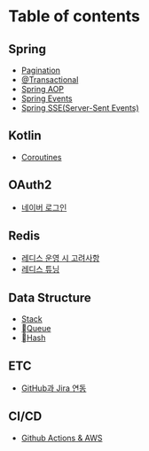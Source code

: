 # Table of contents

## Spring

* [Pagination](README.md)
* [@Transactional](<README (3) (1).md>)
* [Spring AOP](<README (4).md>)
* [Spring Events](<README (3) (1) (1).md>)
* [Spring SSE(Server-Sent Events)](spring/spring-sse-server-sent-events.md)

## Kotlin

* [Coroutines](<README (2).md>)

## OAuth2

* [네이버 로그인](<README (5).md>)

## Redis

* [레디스 운영 시 고려사항](<README (1).md>)
* [레디스 튜닝](redis/undefined-1.md)

## Data Structure

* [Stack](data-structure/stack.md)
* [Queue](data-structure/queue.md)
* [Hash](data-structure/hash.md)

## ETC

* [GitHub과 Jira 연동](etc/github-jira.md)

## CI/CD

* [Github Actions & AWS](<README (3).md>)
